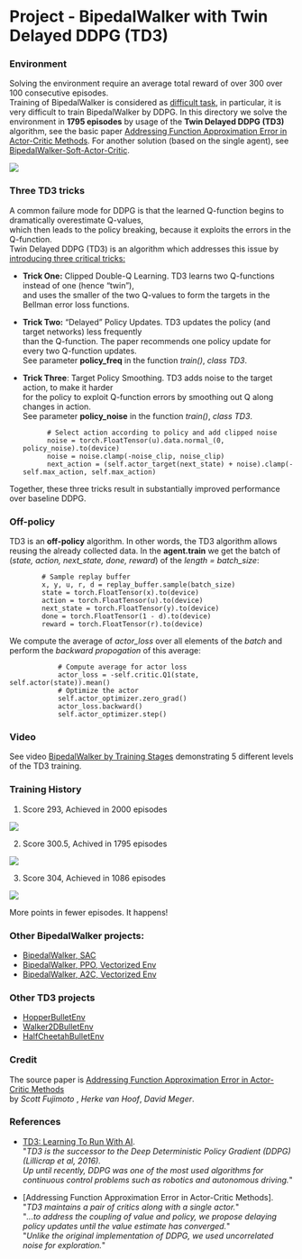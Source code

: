 # Project - BipedalWalker with Twin Delayed DDPG (TD3)    

### Environment  

Solving the environment require an average total reward of over 300 over 100 consecutive episodes.  
Training of BipedalWalker is considered as [difficult task](https://ctmakro.github.io/site/on_learning/rl/bipedal.html), 
in particular, it is very difficult to train BipedalWalker by DDPG. In this directory we solve the environment in __1795 episodes__
by usage of the __Twin Delayed DDPG (TD3)__ algorithm, see the basic paper [Addressing Function Approximation Error in Actor-Critic Methods](https://arxiv.org/abs/1802.09477).
For another solution (based on the single agent), see [BipedalWalker-Soft-Actor-Critic](https://github.com/Rafael1s/Deep-Reinforcement-Learning-Algorithms/tree/master/BipedalWalker-Soft-Actor-Critic).

![](images/bipedalwalker.jpg)

### Three TD3 tricks   

A common failure mode for DDPG is that the learned Q-function begins to dramatically overestimate Q-values,      
which then leads to the policy breaking, because it exploits the errors in the Q-function.     
Twin Delayed DDPG (TD3) is an algorithm which addresses this issue by [introducing three critical tricks:](https://spinningup.openai.com/en/latest/algorithms/td3.html)

* **Trick One:** Clipped Double-Q Learning. TD3 learns two Q-functions instead of one (hence “twin”),        
and uses the smaller of the two Q-values to form the targets in the Bellman error loss functions.      

* **Trick Two:**  “Delayed” Policy Updates. TD3 updates the policy (and target networks) less frequently      
than the Q-function. The paper recommends one policy update for every two Q-function updates.   
See parameter **policy_freq**  in the function _train()_, _class TD3_.

* **Trick Three**: Target Policy Smoothing. TD3 adds noise to the target action, to make it harder   
for the policy to exploit Q-function errors by smoothing out Q along changes in action.   
See parameter **policy_noise**  in the function _train()_, _class TD3_.

            # Select action according to policy and add clipped noise 
            noise = torch.FloatTensor(u).data.normal_(0, policy_noise).to(device)
            noise = noise.clamp(-noise_clip, noise_clip)
            next_action = (self.actor_target(next_state) + noise).clamp(-self.max_action, self.max_action)

Together, these three tricks result in substantially improved performance over baseline DDPG.    

### Off-policy

TD3 is an **off-policy** algorithm. In other words, the TD3 algorithm allows reusing the already collected data.
In the **agent.train** we get the batch of (_state, action, next_state, done, reward_)  of the _length = batch_size_:  

            # Sample replay buffer 
            x, y, u, r, d = replay_buffer.sample(batch_size)
            state = torch.FloatTensor(x).to(device)
            action = torch.FloatTensor(u).to(device)
            next_state = torch.FloatTensor(y).to(device)
            done = torch.FloatTensor(1 - d).to(device)
            reward = torch.FloatTensor(r).to(device)
            
We compute the average of _actor_loss_ over all elements of the _batch_ and perform the _backward propogation_
of this average:

                # Compute average for actor loss
                actor_loss = -self.critic.Q1(state, self.actor(state)).mean()
                # Optimize the actor 
                self.actor_optimizer.zero_grad()
                actor_loss.backward()
                self.actor_optimizer.step()



### Video

 See video [BipedalWalker by Training Stages](https://www.youtube.com/watch?v=g01mIFbxVns) demonstrating 5 different
 levels of the TD3 training. 

### Training History

1.  Score 293, Achieved in 2000 episodes   

![](plots/plot_2000epis_293.9score.png)

2.  Score 300.5, Achived in 1795 episodes   
     
![](plots/plot_1795epis_300.5score.png)

3. Score 304, Achieved in 1086 episodes

![](plots/plot_1086epis_304score.png)

More points in fewer episodes. It happens!

### Other BipedalWalker projects:   

* [BipedalWalker, SAC](https://github.com/Rafael1s/Deep-Reinforcement-Learning-Algorithms/tree/master/BipedalWalker-Soft-Actor-Critic)    
* [BipedalWalker, PPO, Vectorized Env](https://github.com/Rafael1s/Deep-Reinforcement-Learning-Algorithms/tree/master/BipedalWalker-PPO-VectorizedEnv)  
* [BipedalWalker, A2C, Vectorized Env](https://github.com/Rafael1s/Deep-Reinforcement-Learning-Algorithms/tree/master/BipedalWalker-A2C-VectorizedEnv)  

### Other TD3 projects   

* [HopperBulletEnv](https://github.com/Rafael1s/Deep-Reinforcement-Learning-Algorithms/tree/master/HopperBulletEnv_v0-TD3)
* [Walker2DBulletEnv](https://github.com/Rafael1s/Deep-Reinforcement-Learning-Algorithms/tree/master/Walker2DBulletEnv-v0_TD3)
* [HalfCheetahBulletEnv](https://github.com/Rafael1s/Deep-Reinforcement-Learning-Algorithms/tree/master/HalfCheetahBulletEnv-TD3)


### Credit   

The source paper is [Addressing Function Approximation Error in Actor-Critic Methods](https://arxiv.org/abs/1802.09477)   
by _Scott Fujimoto_ , _Herke van Hoof_, _David Meger_.  

### References
* [TD3: Learning To Run With AI](https://towardsdatascience.com/td3-learning-to-run-with-ai-40dfc512f93).  
"_TD3 is the successor to the Deep Deterministic Policy Gradient (DDPG)(Lillicrap et al, 2016).     
 Up until recently, DDPG was one of the most used algorithms for continuous control problems such as robotics and autonomous driving._"  
 
 * [Addressing Function Approximation Error in Actor-Critic Methods].   
 "_TD3 maintains a pair of critics along with a single actor._"   
 "_...to address the coupling of value and policy, we propose delaying policy updates until the value estimate has converged._"   
 "_Unlike the original implementation of DDPG, we used uncorrelated noise for exploration._"
 
 
 
 
 
